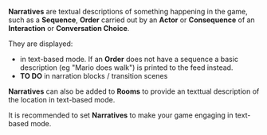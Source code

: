 **Narratives** are textual descriptions of something happening in the game, such as a **Sequence**, **Order** carried out by an **Actor** or **Consequence** of an **Interaction** or **Conversation Choice**.

They are displayed:
 - in text-based mode. If an **Order** does not have a sequence a basic description (eg "Mario does walk") is printed to the feed instead.
 - ****TO DO**** in narration blocks / transition scenes

**Narratives** can also be added to **Rooms** to provide an texttual description of the location in text-based mode.

 It is recommended to set **Narratives** to make your game engaging in text-based mode.